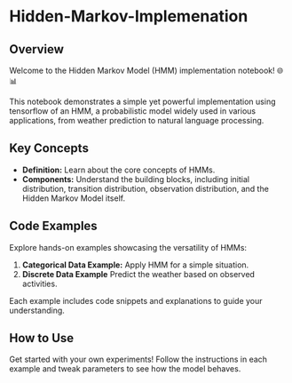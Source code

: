 # Hidden-Markov-Implemenation

## Overview
Welcome to the Hidden Markov Model (HMM) implementation notebook! 🌐📊

This notebook demonstrates a simple yet powerful implementation using tensorflow of an HMM, a probabilistic model widely used in various applications, from weather prediction to natural language processing.

## Key Concepts
- **Definition:** Learn about the core concepts of HMMs.
- **Components:** Understand the building blocks, including initial distribution, transition distribution, observation distribution, and the Hidden Markov Model itself.

## Code Examples
Explore hands-on examples showcasing the versatility of HMMs:
1. **Categorical Data Example:** Apply HMM for a simple situation.
2. **Discrete Data Example** Predict the weather based on observed activities.


Each example includes code snippets and explanations to guide your understanding.

## How to Use
Get started with your own experiments! Follow the instructions in each example and tweak parameters to see how the model behaves.
